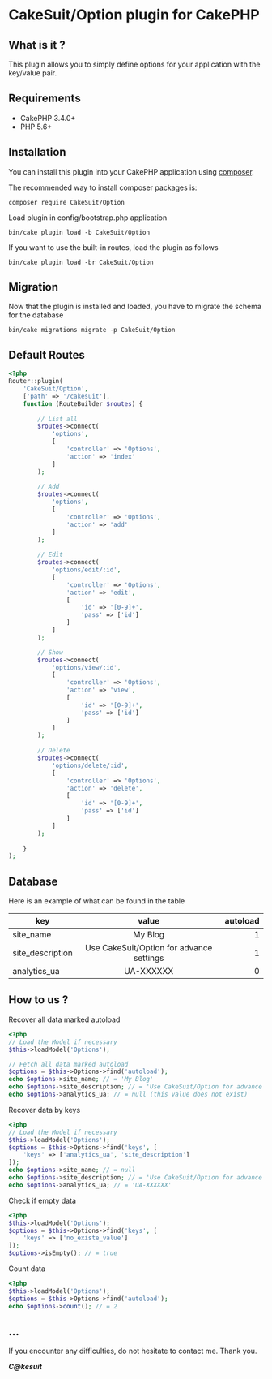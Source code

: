 # CakeSuit/Option plugin for CakePHP
## What is it ?
This plugin allows you to simply define options for your application with the key/value pair.
## Requirements
* CakePHP 3.4.0+
* PHP 5.6+
## Installation

You can install this plugin into your CakePHP application using [composer](http://getcomposer.org).

The recommended way to install composer packages is:

```
composer require CakeSuit/Option
```

Load plugin in config/bootstrap.php application
```
bin/cake plugin load -b CakeSuit/Option
```

If you want to use the built-in routes, load the plugin as follows
```
bin/cake plugin load -br CakeSuit/Option
```

## Migration
Now that the plugin is installed and loaded, you have to migrate the schema for the database
```
bin/cake migrations migrate -p CakeSuit/Option
```

## Default Routes
```php
<?php
Router::plugin(
    'CakeSuit/Option',
    ['path' => '/cakesuit'],
    function (RouteBuilder $routes) {
        
        // List all
        $routes->connect(
            'options', 
            [
                'controller' => 'Options', 
                'action' => 'index'
            ]
        );
        
        // Add
        $routes->connect(
            'options', 
            [
                'controller' => 'Options', 
                'action' => 'add'
            ]
        );
        
        // Edit
        $routes->connect(
            'options/edit/:id', 
            [
                'controller' => 'Options', 
                'action' => 'edit', 
                [
                    'id' => '[0-9]+',
                    'pass' => ['id']
                ]
            ]
        );

        // Show
        $routes->connect(
            'options/view/:id', 
            [
                'controller' => 'Options', 
                'action' => 'view', 
                [
                    'id' => '[0-9]+',
                    'pass' => ['id']
                ]
            ]
        );
        
        // Delete
        $routes->connect(
            'options/delete/:id', 
            [
                'controller' => 'Options', 
                'action' => 'delete', 
                [
                    'id' => '[0-9]+',
                    'pass' => ['id']
                ]
            ]
        );
        
    }
);
```

## Database
Here is an example of what can be found in the table

| key | value | autoload |
|-----|:-----:|---------:|
|site_name|My Blog|1|
|site_description|Use CakeSuit/Option for advance settings|1|
|analytics_ua|UA-XXXXXX|0|

## How to us ?
Recover all data marked autoload
```php
<?php
// Load the Model if necessary
$this->loadModel('Options');

// Fetch all data marked autoload
$options = $this->Options->find('autoload');
echo $options->site_name; // = 'My Blog'
echo $options->site_description; // = 'Use CakeSuit/Option for advance settings'
echo $options->analytics_ua; // = null (this value does not exist)
```

Recover data by keys
```php
<?php
// Load the Model if necessary
$this->loadModel('Options');
$options = $this->Options->find('keys', [
    'keys' => ['analytics_ua', 'site_description']
]);
echo $options->site_name; // = null
echo $options->site_description; // = 'Use CakeSuit/Option for advance settings'
echo $options->analytics_ua; // = 'UA-XXXXXX'
```

Check if empty data
```php
<?php
$this->loadModel('Options');
$options = $this->Options->find('keys', [
    'keys' => ['no_existe_value']
]);
$options->isEmpty(); // = true
```

Count data
```php
<?php
$this->loadModel('Options');
$options = $this->Options->find('autoload');
echo $options->count(); // = 2
```

## ...

If you encounter any difficulties, do not hesitate to contact me. 
Thank you.

***C@kesuit***

